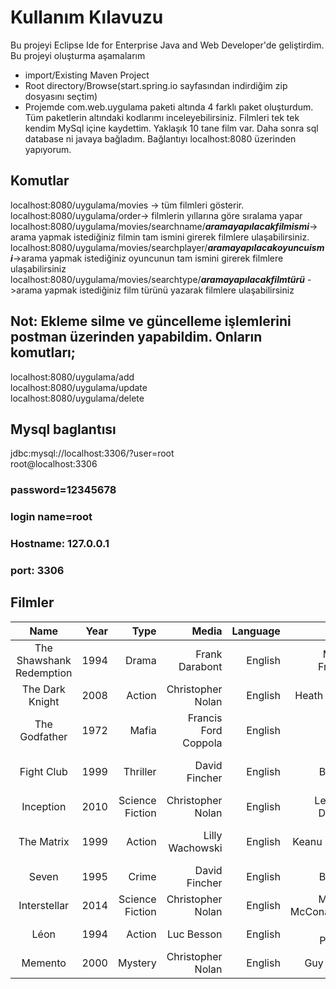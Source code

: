 # Kullanım Kılavuzu
Bu projeyi Eclipse Ide for Enterprise Java and Web Developer'de geliştirdim.
Bu projeyi oluşturma aşamalarım  
- import/Existing Maven Project  
- Root directory/Browse(start.spring.io sayfasından indirdiğim zip dosyasını seçtim)  
- Projemde com.web.uygulama paketi altında 4 farklı paket oluşturdum. Tüm paketlerin altındaki kodlarımı inceleyebilirsiniz.
Filmleri tek tek kendim MySql içine kaydettim. Yaklaşık 10 tane film var. Daha sonra sql database ni javaya bağladım.
Bağlantıyı localhost:8080 üzerinden yapıyorum.   
## Komutlar  
localhost:8080/uygulama/movies -> tüm filmleri gösterir.  
localhost:8080/uygulama/order-> filmlerin yıllarına göre sıralama yapar  
localhost:8080/uygulama/movies/searchname/***aramayapılacakfilmismi***-> arama yapmak istediğiniz filmin tam ismini girerek filmlere ulaşabilirsiniz.  
localhost:8080/uygulama/movies/searchplayer/***aramayapılacakoyuncuismi***->arama yapmak istediğiniz oyuncunun tam ismini girerek filmlere ulaşabilirsiniz  
localhost:8080/uygulama/movies/searchtype/***aramayapılacakfilmtürü*** ->arama yapmak istediğiniz film türünü yazarak filmlere ulaşabilirsiniz 

## Not: Ekleme silme ve güncelleme işlemlerini postman üzerinden yapabildim. Onların komutları;  
localhost:8080/uygulama/add  
localhost:8080/uygulama/update  
localhost:8080/uygulama/delete

## Mysql baglantısı
jdbc:mysql://localhost:3306/?user=root  
root@localhost:3306
### password=12345678
### login name=root
### Hostname: 127.0.0.1
### port: 3306  
## Filmler
| Name                      | Year  |Type |Media              |Language|Player          |Player2         |Player3 |
|:-------:                  | -----:| ---:|-----:             |------:|--------:        |----:          |-------: |
| The Shawshank Redemption  | 1994  |Drama|Frank Darabont    |English|Morgan Freeman   |Tim Robbins    |Bob Gunton|
| The Dark Knight           | 2008  |Action|Christopher Nolan|English|Heath Ledger      |Christian Bale|Gary Oldman|
| The Godfather             |1972   |Mafia|Francis Ford Coppola|English|Marlon Brando   |Al Pacino     |James Caan|
|Fight Club                 | 1999|Thriller|David Fincher       |English|Brad Pitt|Edward Norton|Helena Bonham Carter|
|Inception|2010|Science Fiction|Christopher Nolan|English|Leonardo DiCaprio|Cillion Murphy|Tom Hardy|
|The Matrix|1999|Action|Lilly Wachowski|English|Keanu Reeves|Laurence Fishburne|Carrie-Anne Moss|
|Seven|1995|Crime|David Fincher|English|Brad Pitt|Morgan Freeman|Kevin Spacey|
|Interstellar|2014|Science Fiction|Christopher Nolan|English|Matthew McConaughey|Anne Hathaway|Jessica Chastain|
|Léon|1994|Action|Luc Besson|English|Natalie Portman|Jean Reno|Gary Oldman|
|Memento|2000|Mystery|Christopher Nolan|English|Guy Pearce|Joe Pantoliano|Jorja Fox|
